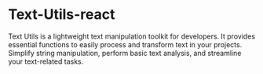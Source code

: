 # Text-Utils-react
Text Utils is a lightweight text manipulation toolkit for developers. It provides essential functions to easily process and transform text in your projects. Simplify string manipulation, perform basic text analysis, and streamline your text-related tasks.
